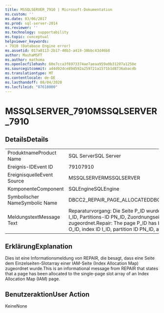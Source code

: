 ```yaml
---
title: MSSQLSERVER_7910 | Microsoft-Dokumentation
ms.custom: ''
ms.date: 03/06/2017
ms.prod: sql-server-2014
ms.reviewer: ''
ms.technology: supportability
ms.topic: conceptual
helpviewer_keywords:
- 7910 (Database Engine error)
ms.assetid: 017a0113-2b17-40b3-a419-30bbc43d46b8
author: MashaMSFT
ms.author: mathoma
ms.openlocfilehash: 60e7cca3f6973374ae7aeaa959a0b31207a1258e
ms.sourcegitcommit: ad4d92dce894592a259721a1571b1d8736abacdb
ms.translationtype: MT
ms.contentlocale: de-DE
ms.lasthandoff: 08/04/2020
ms.locfileid: "87618000"
---
```

# <a name="mssqlserver_7910"></a><span data-ttu-id="910fe-102">MSSQLSERVER_7910</span><span class="sxs-lookup"><span data-stu-id="910fe-102">MSSQLSERVER_7910</span></span>
    
## <a name="details"></a><span data-ttu-id="910fe-103">Details</span><span class="sxs-lookup"><span data-stu-id="910fe-103">Details</span></span>  
  
|||  
|-|-|  
|<span data-ttu-id="910fe-104">Produktname</span><span class="sxs-lookup"><span data-stu-id="910fe-104">Product Name</span></span>|<span data-ttu-id="910fe-105">SQL Server</span><span class="sxs-lookup"><span data-stu-id="910fe-105">SQL Server</span></span>|  
|<span data-ttu-id="910fe-106">Ereignis-ID</span><span class="sxs-lookup"><span data-stu-id="910fe-106">Event ID</span></span>|<span data-ttu-id="910fe-107">7910</span><span class="sxs-lookup"><span data-stu-id="910fe-107">7910</span></span>|  
|<span data-ttu-id="910fe-108">Ereignisquelle</span><span class="sxs-lookup"><span data-stu-id="910fe-108">Event Source</span></span>|<span data-ttu-id="910fe-109">MSSQLSERVER</span><span class="sxs-lookup"><span data-stu-id="910fe-109">MSSQLSERVER</span></span>|  
|<span data-ttu-id="910fe-110">Komponente</span><span class="sxs-lookup"><span data-stu-id="910fe-110">Component</span></span>|<span data-ttu-id="910fe-111">SQLEngine</span><span class="sxs-lookup"><span data-stu-id="910fe-111">SQLEngine</span></span>|  
|<span data-ttu-id="910fe-112">Symbolischer Name</span><span class="sxs-lookup"><span data-stu-id="910fe-112">Symbolic Name</span></span>|<span data-ttu-id="910fe-113">DBCC2_REPAIR_PAGE_ALLOCATED</span><span class="sxs-lookup"><span data-stu-id="910fe-113">DBCC2_REPAIR_PAGE_ALLOCATED</span></span>|  
|<span data-ttu-id="910fe-114">Meldungstext</span><span class="sxs-lookup"><span data-stu-id="910fe-114">Message Text</span></span>|<span data-ttu-id="910fe-115">Reparaturvorgang: Die Seite P_ID wurde der Objekt-ID O_ID, Index-ID I_ID, Partitions-ID PN_ID, Zuordnungseinheits-ID A_ID (Typ TYPE) zugeordnet.</span><span class="sxs-lookup"><span data-stu-id="910fe-115">Repair: The page P_ID has been allocated to object ID O_ID, index ID I_ID, partition ID PN_ID, alloc unit ID A_ID (type TYPE).</span></span>|  
  
## <a name="explanation"></a><span data-ttu-id="910fe-116">Erklärung</span><span class="sxs-lookup"><span data-stu-id="910fe-116">Explanation</span></span>  
 <span data-ttu-id="910fe-117">Dies ist eine Informationsmeldung von REPAIR, die besagt, dass eine Seite dem Einzelseiten-Slotarray einer IAM-Seite (Index Allocation Map) zugeordnet wurde.</span><span class="sxs-lookup"><span data-stu-id="910fe-117">This is an informational message from REPAIR that states that a page has been allocated to the single-page slot array of an Index Allocation Map (IAM) page.</span></span>  
  
## <a name="user-action"></a><span data-ttu-id="910fe-118">Benutzeraktion</span><span class="sxs-lookup"><span data-stu-id="910fe-118">User Action</span></span>  
 <span data-ttu-id="910fe-119">Keine</span><span class="sxs-lookup"><span data-stu-id="910fe-119">None</span></span>  
  
  
